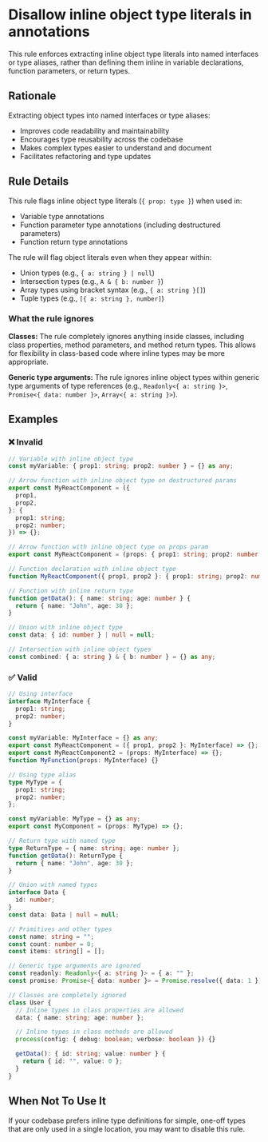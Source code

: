 # Disallow inline object type literals in annotations

This rule enforces extracting inline object type literals into named interfaces or type aliases, rather than defining them inline in variable declarations, function parameters, or return types.

## Rationale

Extracting object types into named interfaces or type aliases:

- Improves code readability and maintainability
- Encourages type reusability across the codebase
- Makes complex types easier to understand and document
- Facilitates refactoring and type updates

## Rule Details

This rule flags inline object type literals (`{ prop: type }`) when used in:

- Variable type annotations
- Function parameter type annotations (including destructured parameters)
- Function return type annotations

The rule will flag object literals even when they appear within:

- Union types (e.g., `{ a: string } | null`)
- Intersection types (e.g., `A & { b: number }`)
- Array types using bracket syntax (e.g., `{ a: string }[]`)
- Tuple types (e.g., `[{ a: string }, number]`)

### What the rule ignores

**Classes:** The rule completely ignores anything inside classes, including class properties, method parameters, and method return types. This allows for flexibility in class-based code where inline types may be more appropriate.

**Generic type arguments:** The rule ignores inline object types within generic type arguments of type references (e.g., `Readonly<{ a: string }>`, `Promise<{ data: number }>`, `Array<{ a: string }>`).

## Examples

### ❌ Invalid

```typescript
// Variable with inline object type
const myVariable: { prop1: string; prop2: number } = {} as any;

// Arrow function with inline object type on destructured params
export const MyReactComponent = ({
  prop1,
  prop2,
}: {
  prop1: string;
  prop2: number;
}) => {};

// Arrow function with inline object type on props param
export const MyReactComponent = (props: { prop1: string; prop2: number }) => {};

// Function declaration with inline object type
function MyReactComponent({ prop1, prop2 }: { prop1: string; prop2: number }) {}

// Function with inline return type
function getData(): { name: string; age: number } {
  return { name: "John", age: 30 };
}

// Union with inline object type
const data: { id: number } | null = null;

// Intersection with inline object types
const combined: { a: string } & { b: number } = {} as any;
```

### ✅ Valid

```typescript
// Using interface
interface MyInterface {
  prop1: string;
  prop2: number;
}

const myVariable: MyInterface = {} as any;
export const MyReactComponent = ({ prop1, prop2 }: MyInterface) => {};
export const MyReactComponent2 = (props: MyInterface) => {};
function MyFunction(props: MyInterface) {}

// Using type alias
type MyType = {
  prop1: string;
  prop2: number;
};

const myVariable: MyType = {} as any;
export const MyComponent = (props: MyType) => {};

// Return type with named type
type ReturnType = { name: string; age: number };
function getData(): ReturnType {
  return { name: "John", age: 30 };
}

// Union with named types
interface Data {
  id: number;
}
const data: Data | null = null;

// Primitives and other types
const name: string = "";
const count: number = 0;
const items: string[] = [];

// Generic type arguments are ignored
const readonly: Readonly<{ a: string }> = { a: "" };
const promise: Promise<{ data: number }> = Promise.resolve({ data: 1 });

// Classes are completely ignored
class User {
  // Inline types in class properties are allowed
  data: { name: string; age: number };

  // Inline types in class methods are allowed
  process(config: { debug: boolean; verbose: boolean }) {}

  getData(): { id: string; value: number } {
    return { id: "", value: 0 };
  }
}
```

## When Not To Use It

If your codebase prefers inline type definitions for simple, one-off types that are only used in a single location, you may want to disable this rule.
